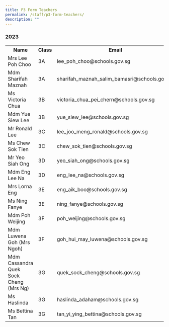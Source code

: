 ```yaml
---
title: P3 Form Teachers
permalink: /staff/p3-form-teachers/
description: ""
---
```

### **2023**
<table>
    <tr style="width:100%">
        <th style="width:35%">Name</th>
        <th style="width:15%">Class</th>
        <th style="width:50%">Email</th>
    </tr>
    <tr>
        <td>Mrs Lee Poh Choo</td>
        <td>3A</td>
        <td>lee_poh_choo@schools.gov.sg</td>
    </tr>
    <tr>
        <td>Mdm Sharifah Maznah</td>
        <td>3A</td>
        <td>sharifah_maznah_salim_bamasri@schools.gov.sg</td>
    </tr>
    <tr>
        <td>Ms Victoria Chua</td>
        <td>3B</td>
        <td>victoria_chua_pei_chern@schools.gov.sg</td>
    </tr>
    <tr>
        <td>Mdm Yue Siew Lee</td>
        <td>3B</td>
        <td>yue_siew_lee@schools.gov.sg</td>
    </tr>
    <tr>
        <td>Mr Ronald Lee</td>
        <td>3C</td>
        <td>lee_joo_meng_ronald@schools.gov.sg</td>
    </tr>
    <tr>
        <td>Ms Chew Sok Tien</td>
        <td>3C</td>
        <td>chew_sok_tien@schools.gov.sg</td>
    </tr>
    <tr>
        <td>Mr Yeo Siah Ong</td>
        <td>3D</td>
        <td>yeo_siah_ong@schools.gov.sg</td>
    </tr>
    <tr>
        <td>Mdm Eng Lee Na</td>
        <td>3D</td>
        <td>eng_lee_na@schools.gov.sg</td>
    </tr>
    <tr>
        <td>Mrs Lorna Eng</td>
        <td>3E</td>
        <td>eng_aik_boo@schools.gov.sg</td>
    </tr>
    <tr>
        <td>Ms Ning Fanye</td>
        <td>3E</td>
        <td>ning_fanye@schools.gov.sg</td>
    </tr>
    <tr>
        <td>Mdm Poh Weijing</td>
        <td>3F</td>
        <td>poh_weijing@schools.gov.sg</td>
    </tr>
    <tr>
        <td>Mdm Luwena Goh (Mrs Ngoh)</td>
        <td>3F</td>
        <td>goh_hui_may_luwena@schools.gov.sg</td>
    </tr>
    <tr>
        <td>Mdm Cassandra Quek Sock Cheng (Mrs Ng)</td>
        <td>3G</td>
        <td>quek_sock_cheng@schools.gov.sg&nbsp;</td>
    </tr>
    <tr>
        <td>Ms Haslinda</td>
        <td>3G</td>
        <td>haslinda_adaham@schools.gov.sg</td>
    </tr>
    <tr>
        <td>Ms Bettina Tan</td>
        <td>3G</td>
        <td>tan_yi_ying_bettina@schools.gov.sg</td>
    </tr>
</table>